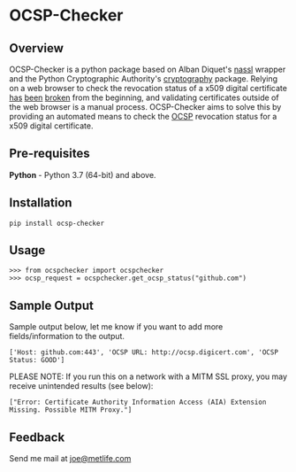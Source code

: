 # OCSP-Checker

## Overview

OCSP-Checker is a python package based on Alban Diquet's [nassl](https://github.com/nabla-c0d3/nassl) wrapper and the Python Cryptographic Authority's [cryptography](https://github.com/pyca/cryptography) package. Relying on a web browser to check the revocation status of a x509 digital certificate [has](https://www.imperialviolet.org/2014/04/19/revchecking.html) [been](https://www.imperialviolet.org/2014/04/29/revocationagain.html) [broken](https://scotthelme.co.uk/revocation-is-broken/) from the beginning, and validating certificates outside of the web browser is a manual process. OCSP-Checker aims to solve this by providing an automated means to check the [OCSP](https://en.wikipedia.org/wiki/Online_Certificate_Status_Protocol) revocation status for a x509 digital certificate.


## Pre-requisites

__Python__ - Python 3.7 (64-bit) and above.


## Installation

```pip install ocsp-checker```


## Usage

```
>>> from ocspchecker import ocspchecker
>>> ocsp_request = ocspchecker.get_ocsp_status("github.com")
```

## Sample Output

Sample output below, let me know if you want to add more fields/information to the output.

```
['Host: github.com:443', 'OCSP URL: http://ocsp.digicert.com', 'OCSP Status: GOOD']
```

PLEASE NOTE: If you run this on a network with a MITM SSL proxy, you may receive unintended results (see below):
```
["Error: Certificate Authority Information Access (AIA) Extension Missing. Possible MITM Proxy."]
```

## Feedback

Send me mail at joe@metlife.com
